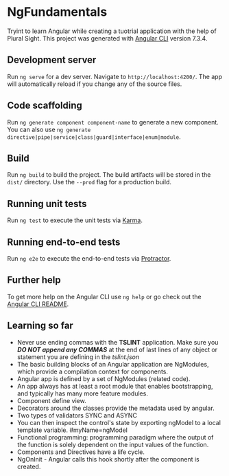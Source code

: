 # NgFundamentals

Tryint to learn Angular while creating a tuotrial application with the help of Plural Sight. This project was generated with [Angular CLI](https://github.com/angular/angular-cli) version 7.3.4.

## Development server

Run `ng serve` for a dev server. Navigate to `http://localhost:4200/`. The app will automatically reload if you change any of the source files.

## Code scaffolding

Run `ng generate component component-name` to generate a new component. You can also use `ng generate directive|pipe|service|class|guard|interface|enum|module`.

## Build

Run `ng build` to build the project. The build artifacts will be stored in the `dist/` directory. Use the `--prod` flag for a production build.

## Running unit tests

Run `ng test` to execute the unit tests via [Karma](https://karma-runner.github.io).

## Running end-to-end tests

Run `ng e2e` to execute the end-to-end tests via [Protractor](http://www.protractortest.org/).

## Further help

To get more help on the Angular CLI use `ng help` or go check out the [Angular CLI README](https://github.com/angular/angular-cli/blob/master/README.md).

## Learning so far

* Never use ending commas with the **TSLINT** application. Make sure you **_DO NOT append any COMMAS_** at the end of last lines of any object or statement you are defining in the _tslint.json_
* The basic building blocks of an Angular application are NgModules, which provide a compilation context for components.
* Angular app is defined by a set of NgModules (related code).
* An app always has at least a root module that enables bootstrapping, and typically has many more feature modules.
* Component define view.
* Decorators around the classes provide the metadata used by angular.
* Two types of validators SYNC and ASYNC
* You can then inspect the control's state by exporting ngModel to a local template variable. #myName=ngModel
* Functional programming: programming paradigm where the output of the function is solely dependent on the input values of the function.
* Components and Directives have a life cycle.
* NgOnInit - Angular calls this hook shortly after the component is created.
